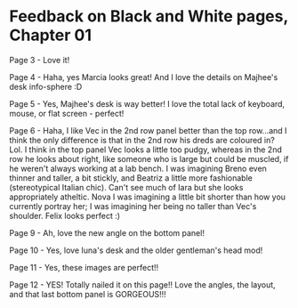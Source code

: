 # Feedback on Black and White pages, Chapter 01

Page 3 - Love it!

Page 4 - Haha, yes Marcia looks great! And I love the details on Majhee's desk info-sphere :D

Page 5 - Yes, Majhee's desk is way better! I love the total lack of keyboard, mouse, or flat screen - perfect!

Page 6 - Haha, I like Vec in the 2nd row panel better than the top row...and I think the only difference is that in the 2nd row his dreds are coloured in? Lol. I think in the top panel Vec looks a little too pudgy, whereas in the 2nd row he looks about right, like someone who is large but could be muscled, if he weren't always working at a lab bench. I was imagining Breno even thinner and taller, a bit stickly, and Beatriz a little more fashionable (stereotypical Italian chic). Can't see much of Iara but she looks appropriately atheltic. Nova I was imagining a little bit shorter than how you currently portray her; I was imagining her being no taller than Vec's shoulder. Felix looks perfect :)

Page 9 - Ah, love the new angle on the bottom panel!

Page 10 - Yes, love Iuna's desk and the older gentleman's head mod!

Page 11 - Yes, these images are perfect!!

Page 12 - YES! Totally nailed it on this page!! Love the angles, the layout, and that last bottom panel is GORGEOUS!!!